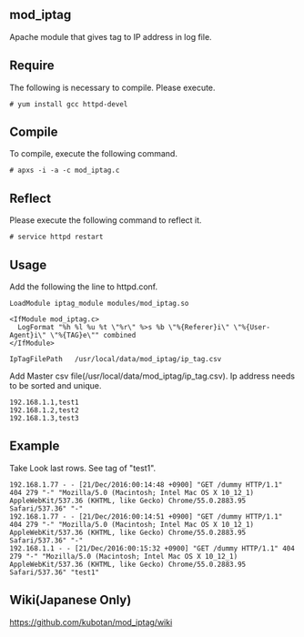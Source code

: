## mod_iptag
 Apache module that gives tag to IP address in log file.

## Require


The following is necessary to compile.
Please execute.
```
# yum install gcc httpd-devel
```

## Compile

To compile, execute the following command.
```
# apxs -i -a -c mod_iptag.c
```

## Reflect

Please execute the following command to reflect it.
```
# service httpd restart
```

## Usage

Add the following the line to httpd.conf.
```
LoadModule iptag_module modules/mod_iptag.so

<IfModule mod_iptag.c>
  LogFormat "%h %l %u %t \"%r\" %>s %b \"%{Referer}i\" \"%{User-Agent}i\" \"%{TAG}e\"" combined
</IfModule>

IpTagFilePath   /usr/local/data/mod_iptag/ip_tag.csv
```

Add Master csv file(/usr/local/data/mod_iptag/ip_tag.csv).
Ip address needs to be sorted and unique.
```
192.168.1.1,test1
192.168.1.2,test2
192.168.1.3,test3
```

## Example
Take Look last rows. See tag of "test1". 
```
192.168.1.77 - - [21/Dec/2016:00:14:48 +0900] "GET /dummy HTTP/1.1" 404 279 "-" "Mozilla/5.0 (Macintosh; Intel Mac OS X 10_12_1) AppleWebKit/537.36 (KHTML, like Gecko) Chrome/55.0.2883.95 Safari/537.36" "-"
192.168.1.77 - - [21/Dec/2016:00:14:51 +0900] "GET /dummy HTTP/1.1" 404 279 "-" "Mozilla/5.0 (Macintosh; Intel Mac OS X 10_12_1) AppleWebKit/537.36 (KHTML, like Gecko) Chrome/55.0.2883.95 Safari/537.36" "-"
192.168.1.1 - - [21/Dec/2016:00:15:32 +0900] "GET /dummy HTTP/1.1" 404 279 "-" "Mozilla/5.0 (Macintosh; Intel Mac OS X 10_12_1) AppleWebKit/537.36 (KHTML, like Gecko) Chrome/55.0.2883.95 Safari/537.36" "test1"
```

## Wiki(Japanese Only)
https://github.com/kubotan/mod_iptag/wiki
